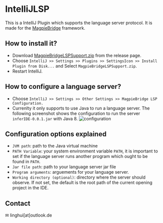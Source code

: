 # IntelliJLSP

This is a IntelliJ Plugin which supports the language server protocol. It is made for the [MagpieBridge](https://github.com/MagpieBridge/MagpieBridge) framework.

## How to install it?
- Download [MagpieBridgeLSPSupport.zip](https://github.com/MagpieBridge/IntelliJLSP/releases/download/v1.0/MagpieBridgeLSPSupport.zip) from the release page.
- Choose `IntelliJ >> Settings >> Plugins >> SettingsIcon >> Install Plugin from Disk...` and Select `MagpieBridgeLSPSupport.zip`.
- Restart IntelliJ.
## How to configure a language server?
- Choose `IntelliJ >> Settings >> Other Settings >> MagpieBridge LSP Configuration.` 
- Currenlty it only supports to use Java to run a language server. The following screenshot shows the configuration to run the server `inferIDE-0.0.1.jar` with Java 8.
![configuration](https://github.com/MagpieBridge/MagpieBridge/blob/develop/doc/intellij1.PNG)
## Configuration options explained
- `JVM path`: path to the Java virtual machine
- `PATH Variable`: your system environment variable `PATH`, it is important to set if the language server runs another program which ought to be found in `PATH`.
- `Jar file path`: path to your language server jar file
- `Program arguments`: arguements for your language server.
- `Working directory (optional)`: directory where the server should observe. If not set, the default is the root path of the current opening project in the IDE. 
## Contact 
&#x2709; linghui[at]outlook.de
